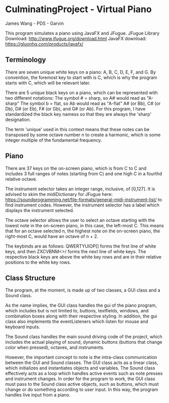 CulminatingProject - Virtual Piano
==================================
James Wang - PDS - Garvin

This program simulates a piano using JavaFX and JFugue.
JFugue Library Download: http://www.jfugue.org/download.html
JavaFX download: https://gluonhq.com/products/javafx/

Terminology
----------------------------------
There are seven unique white keys on a piano:
A, B, C, D, E, F, and G. By convention, the foremost key
to start with is C, which is why the program starts
with C, which will be relevant later.

There are 5 unique black keys on a piano, which can be
represented with two different notations:
The symbol # = sharp, so A# would read as "A-sharp"
The symbol b = flat, so Ab would read as "A-flat"
A# (or Bb), C# (or Db), D# (or Eb), F# (or Gb), and G# (or Ab).
For this program, I have standardized the black key namess so 
that they are always the 'sharp' designation. 

The term 'unique' used in this context means that these notes can
be transposed by some octave number n to create a harmonic, which is
some integer multiple of the fundamental frequency.

Piano
----------------------------------
There are 37 keys on the on-screen piano, which is from C to C and includes
3 full ranges of notes (starting from C) and one high C in a fourthd relative octave.

The instrument selector takes an integer range, inclusive, of [0,127]. It is advised
to skim the midiDictionary for JFugue here: https://soundprogramming.net/file-formats/general-midi-instrument-list/
to find instrument codes. However, the instrument selector has a label which displays
the instrument selected. 

The octave selector allows the user to select an octave starting with the lowest note
in the on-screen piano, in this case, the left-most C. This means that for an octave
selected n, the highest note on the on-screen piano, the right-most C, would have an
octave of n + 2. 

The keybinds are as follows: QWERTYUIOP[] forms the first line of white keys, and then
ZXCVBNM<>/ forms the next line of white keys. The respective black keys are above the
white key rows and are in their relative positions to the white key rows.

Class Structure
----------------------------------
The program, at the moment, is made up of two classes, a GUI class and a Sound class.

As the name implies, the GUI class handles the gui of the piano program, which includes
but is not limited to, buttons, textfields, windows, and combination boxes along with
their respective styling. In addition, the gui class also implements the eventListeners
which listen for mouse and keyboard inputs.

The Sound class handles the main sound driving code of the project, which includes the actual
playing of sound, dynamic buttons (buttons that change color when pressed), octaves, and
instruments.

However, the important concept to note is the intra-class communication between the GUI and Sound
classes. The GUI class acts as a linear class, which initializes and instantiates objects and variables.
The Sound class effectively acts as a loop which handles active events such as note presses and
instrument changes. In order for the program to work, the GUI class must pass to the Sound class
active objects, such as buttons, which must change or do something according to user input. In this way,
the program handles live input from a piano.
